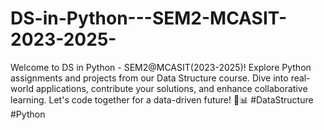 # DS-in-Python---SEM2-MCASIT-2023-2025-
Welcome to DS in Python - SEM2@MCASIT(2023-2025)! Explore Python assignments and projects from our Data Structure course. Dive into real-world applications, contribute your solutions, and enhance collaborative learning. Let's code together for a data-driven future! 🐍📊 #DataStructure #Python
